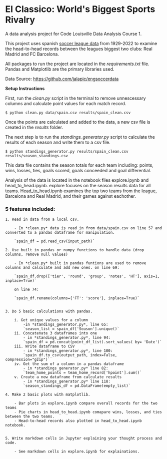# El Classico: World's Biggest Sports Rivalry

A data analysis project for Code Louisville Data Analysis Course 1.

This project uses spanish [soccer league data](https://github.com/jalapic/engsoccerdata) from 1929-2022 to examine the head-to-head records between the leagues biggest two clubs: Real Madrid and FC Barcelona.

All packages to run the project are located in the *requirements.txt* file. Pandas and Matplotlib are the primary libraries used.

Data Source: https://github.com/jalapic/engsoccerdata


**Setup Instructions**


First, run the *clean.py* script in the terminal to remove unnescessary columns and calculate point values for each match record.

`$ python clean.py data/spain.csv results/spain_clean.csv`

 Once the points are calculated and added to the data, a new csv file is created in the *results* folder.

The next step is to run the *standings_generator.py* script to calculate the results of each season and write them to a csv file.

`$ python standings_generator.py results/spain_clean.csv results/season_standings.csv`

This data file contains the season totals for each team including: points, wins, losses, ties, goals scored, goals conceeded and goal differential.

Analysis of the data is located in the notebook files explore.ipynb and head_to_head.ipynb. explore focuses on the season results data for all teams. Head_to_head.ipynb examines the top two teams from the league, Barcelona and Real Madrid, and their games against eachother.

### 5 features included:
    
    1. Read in data from a local csv.
        
        - In *clean.py* data is read in from data/spain.csv on line 57 and converted to a pandas dataframe for manipulation.
        
        `spain_df = pd.read_csv(input_path)`

    2. Use built in pandas or numpy functions to handle data (drop columns, remove null values)
        
        - In *clean.py* built in pandas funtions are used to remove columns and calculate and add new ones. on line 69:

        `spain_df.drop(['tier', 'round', 'group', 'notes', 'HT'], axis=1, inplace=True)`

        on line 74:

        `spain_df.rename(columns={'FT': 'score'}, inplace=True)`


    3. Do 5 basic calculations with pandas.
        
        i. Get unique values for a column
            -in *standings_generator.py*, line 65:
            `season_list = spain_df['Season'].unique()` 
        ii. Concatenate 3 dataframes into one
            - in *standings_generator.py*, line 94:
            `spain_df = pd.concat(point_df_list).sort_values( by= 'Date')`
        iii. Write dataframe to CSV
            - in *standings_generator.py*, line 100:
            `spain_df.to_csv(output_path, index=False, compression="gzip")`
        iv. Get the sum of a column in a pandas dataframe
            - in *standings_generator.py* line 82:
            `team_home_points = team_home_record['hpoint'].sum()`
        v. Create a new dataframe from calculate results
            - in *standings_generator.py* line 118:
            `season_standings_df = pd.DataFrame(empty_list)`

    4. Make 2 basic plots with matplotlib.
        
        - Bar plots in explore.ipynb compare overall records for the two teams
        - Pie charts in head_to_head.ipynb comapare wins, losses, and ties between the two teams.
        - Head-to-head records also plotted in head_to_head.ipynb notebook.


    5. Write markdown cells in Jupyter explaining your thought process and code.
        
        - See markdown cells in explore.ipynb for explainations.
        